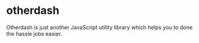 # otherdash

Otherdash is just another JavaScript utility library which helps you to done the hassle jobs easier.
